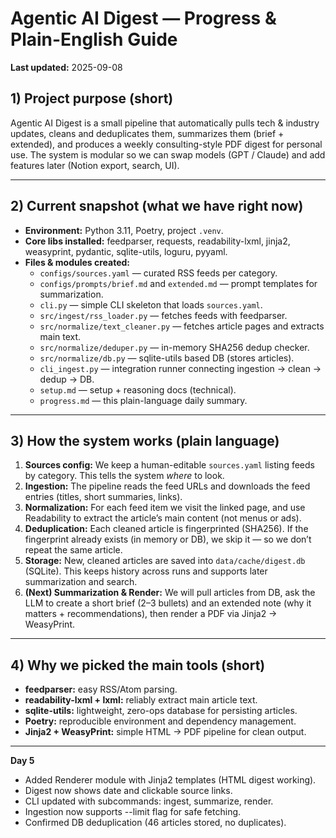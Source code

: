 # Agentic AI Digest — Progress & Plain-English Guide

**Last updated:** 2025-09-08

## 1) Project purpose (short)
Agentic AI Digest is a small pipeline that automatically pulls tech & industry updates, cleans and deduplicates them, summarizes them (brief + extended), and produces a weekly consulting-style PDF digest for personal use. The system is modular so we can swap models (GPT / Claude) and add features later (Notion export, search, UI).

---

## 2) Current snapshot (what we have right now)
- **Environment:** Python 3.11, Poetry, project `.venv`.  
- **Core libs installed:** feedparser, requests, readability-lxml, jinja2, weasyprint, pydantic, sqlite-utils, loguru, pyyaml.  
- **Files & modules created:**
  - `configs/sources.yaml` — curated RSS feeds per category.
  - `configs/prompts/brief.md` and `extended.md` — prompt templates for summarization.
  - `cli.py` — simple CLI skeleton that loads `sources.yaml`.
  - `src/ingest/rss_loader.py` — fetches feeds with feedparser.
  - `src/normalize/text_cleaner.py` — fetches article pages and extracts main text.
  - `src/normalize/deduper.py` — in-memory SHA256 dedup checker.
  - `src/normalize/db.py` — sqlite-utils based DB (stores articles).
  - `cli_ingest.py` — integration runner connecting ingestion → clean → dedup → DB.
  - `setup.md` — setup + reasoning docs (technical).
  - `progress.md` — this plain-language daily summary.

---

## 3) How the system works (plain language)
1. **Sources config:** We keep a human-editable `sources.yaml` listing feeds by category. This tells the system *where* to look.
2. **Ingestion:** The pipeline reads the feed URLs and downloads the feed entries (titles, short summaries, links).
3. **Normalization:** For each feed item we visit the linked page, and use Readability to extract the article’s main content (not menus or ads).
4. **Deduplication:** Each cleaned article is fingerprinted (SHA256). If the fingerprint already exists (in memory or DB), we skip it — so we don’t repeat the same article.
5. **Storage:** New, cleaned articles are saved into `data/cache/digest.db` (SQLite). This keeps history across runs and supports later summarization and search.
6. **(Next) Summarization & Render:** We will pull articles from DB, ask the LLM to create a short brief (2–3 bullets) and an extended note (why it matters + recommendations), then render a PDF via Jinja2 → WeasyPrint.

---

## 4) Why we picked the main tools (short)
- **feedparser:** easy RSS/Atom parsing.  
- **readability-lxml + lxml:** reliably extract main article text.  
- **sqlite-utils:** lightweight, zero-ops database for persisting articles.  
- **Poetry:** reproducible environment and dependency management.  
- **Jinja2 + WeasyPrint:** simple HTML → PDF pipeline for clean output.

---
**Day 5**
- Added Renderer module with Jinja2 templates (HTML digest working).
- Digest now shows date and clickable source links.
- CLI updated with subcommands: ingest, summarize, render.
- Ingestion now supports --limit flag for safe fetching.
- Confirmed DB deduplication (46 articles stored, no duplicates).
